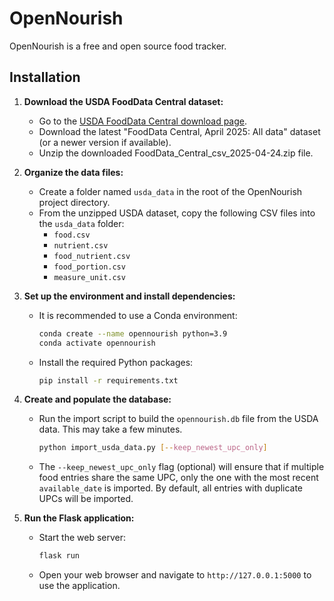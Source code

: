# OpenNourish
OpenNourish is a free and open source food tracker.

## Installation

1. **Download the USDA FoodData Central dataset:**
   - Go to the [USDA FoodData Central download page](https://fdc.nal.usda.gov/download-datasets.html).
   - Download the latest "FoodData Central, April 2025: All data" dataset (or a newer version if available).
   - Unzip the downloaded FoodData_Central_csv_2025-04-24.zip file.

2. **Organize the data files:**
   - Create a folder named `usda_data` in the root of the OpenNourish project directory.
   - From the unzipped USDA dataset, copy the following CSV files into the `usda_data` folder:
     - `food.csv`
     - `nutrient.csv`
     - `food_nutrient.csv`
     - `food_portion.csv`
     - `measure_unit.csv`

3. **Set up the environment and install dependencies:**
   - It is recommended to use a Conda environment:
     ```bash
     conda create --name opennourish python=3.9
     conda activate opennourish
     ```
   - Install the required Python packages:
     ```bash
     pip install -r requirements.txt
     ```

4. **Create and populate the database:**
   - Run the import script to build the `opennourish.db` file from the USDA data. This may take a few minutes.
     ```bash
     python import_usda_data.py [--keep_newest_upc_only]
     ```
   - The `--keep_newest_upc_only` flag (optional) will ensure that if multiple food entries share the same UPC, only the one with the most recent `available_date` is imported. By default, all entries with duplicate UPCs will be imported.

5. **Run the Flask application:**
   - Start the web server:
     ```bash
     flask run
     ```
   - Open your web browser and navigate to `http://127.0.0.1:5000` to use the application.
